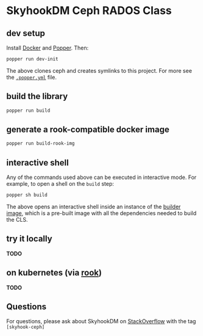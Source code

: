# SkyhookDM Ceph RADOS Class

## dev setup

Install [Docker][docker-install] and [Popper][popper-install]. Then:

```bash
popper run dev-init
```

The above clones ceph and creates symlinks to this project. For more 
see the [`.popper.yml`](.popper.yml) file.

[docker-install]: https://docs.docker.com/get-docker/
[popper-install]: https://github.com/getpopper/popper/blob/master/docs/sections/getting_started.md#installation

## build the library

```bash
popper run build
```

## generate a rook-compatible docker image

```bash
popper run build-rook-img
```

## interactive shell

Any of the commands used above can be executed in interactive mode. 
For example, to open a shell on the `build` step:

```bash
popper sh build
```

The above opens an interactive shell inside an instance of the 
[builder image](./ci/Dockerfile), which is a pre-built image with all 
the dependencies needed to build the CLS.

## try it locally

**TODO**

## on kubernetes (via [rook](https://rook.io))

**TODO**

## Questions 

For questions, please ask about SkyhookDM on [StackOverflow](https://stackoverflow.com/tags/skyhook-ceph) with the tag `[skyhook-ceph]`
